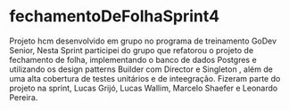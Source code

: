 # fechamentoDeFolhaSprint4
Projeto hcm desenvolvido em grupo no programa de treinamento GoDev Senior, Nesta Sprint participei do grupo que refatorou o projeto de fechamento de folha, implementando o banco de dados Postgres e utilizando os design patterns Builder com Director e Singleton , além de uma alta cobertura de testes unitários e de inteegração. Fizeram parte do projeto na sprint, Lucas Grijó, Lucas Wallim, Marcelo Shaefer e Leonardo Pereira.
